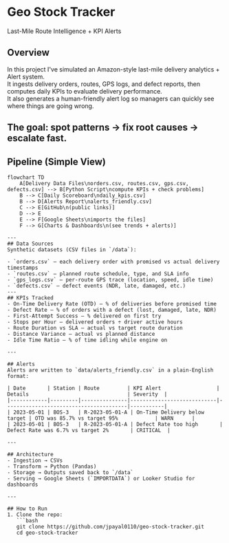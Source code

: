 # Geo Stock Tracker
Last-Mile Route Intelligence + KPI Alerts

## Overview
In this project I've simulated an Amazon-style last-mile delivery analytics + Alert system.  
It ingests delivery orders, routes, GPS logs, and defect reports, then computes daily KPIs to evaluate delivery performance.  
It also generates a human-friendly alert log so managers can quickly see where things are going wrong.

The goal: spot patterns → fix root causes → escalate fast.
---

## Pipeline (Simple View)

```mermaid
flowchart TD
    A[Delivery Data Files\norders.csv, routes.csv, gps.csv, defects.csv] --> B[Python Script\ncompute KPIs + check problems]
    B --> C[Daily Scoreboard\ndaily_kpis.csv]
    B --> D[Alerts Report\nalerts_friendly.csv]
    C --> E[GitHub\n(public links)]
    D --> E
    E --> F[Google Sheets\nimports the files]
    F --> G[Charts & Dashboards\n(see trends + alerts)]

---
## Data Sources
Synthetic datasets (CSV files in `/data`):

- `orders.csv` – each delivery order with promised vs actual delivery timestamps  
- `routes.csv` – planned route schedule, type, and SLA info  
- `gps_logs.csv` – per-route GPS trace (location, speed, idle time)  
- `defects.csv` – defect events (NDR, late, damaged, etc.)
---
## KPIs Tracked
- On-Time Delivery Rate (OTD) – % of deliveries before promised time  
- Defect Rate – % of orders with a defect (lost, damaged, late, NDR)  
- First-Attempt Success – % delivered on first try  
- Stops per Hour – delivered orders ÷ driver active hours  
- Route Duration vs SLA – actual vs target route duration  
- Distance Variance – actual vs planned distance  
- Idle Time Ratio – % of time idling while engine on  

---

## Alerts
Alerts are written to `data/alerts_friendly.csv` in a plain-English format:

| Date       | Station | Route         | KPI Alert                  | Details                                | Severity  |
|------------|---------|---------------|----------------------------|----------------------------------------|-----------|
| 2023-05-01 | BOS-3   | R-2023-05-01-A | On-Time Delivery below target | OTD was 85.7% vs target 95%            | WARN      |
| 2023-05-01 | BOS-3   | R-2023-05-01-A | Defect Rate too high       | Defect Rate was 6.7% vs target 2%       | CRITICAL  |

---

## Architecture
- Ingestion → CSVs  
- Transform → Python (Pandas)  
- Storage → Outputs saved back to `/data`  
- Serving → Google Sheets (`IMPORTDATA`) or Looker Studio for dashboards  

---

## How to Run
1. Clone the repo:
   ```bash
   git clone https://github.com/jpayal0110/geo-stock-tracker.git
   cd geo-stock-tracker
